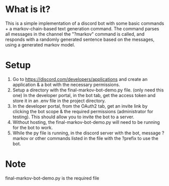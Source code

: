 # What is it?
This is a simple implementation of a discord bot with some basic commands + a markov-chain-based text generation command. The command parses all messages in the channel the "?markov" command is called, and responds with a randomly generated sentence based on the messages, using a generated markov model.
# Setup
1. Go to https://discord.com/developers/applications and create an application & a bot with the necessary permissions.
2. Setup a directory with the final-markov-bot-demo.py file. (only need this one)
In the developer portal, in the bot tab, get the access token and store it in an .env file in the project directory.
4. In the developer portal, from the OAuth2 tab, get an invite link by clicking the bot scope & the required permissions (administrator for testing). This should allow you to invite the bot to a server.
5. Without hosting, the final-markov-bot-demo.py will need to be running for the bot to work.
6. While the py file is running, in the discord server with the bot, message ?markov or other commands listed in the file with the ?prefix to use the bot. 
# Note
final-markov-bot-demo.py is the required file

